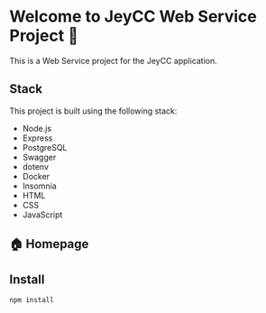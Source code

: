 # Welcome to JeyCC Web Service Project 👋

This is a Web Service project for the JeyCC application.

## Stack

This project is built using the following stack:

- Node.js
- Express
- PostgreSQL
- Swagger
- dotenv
- Docker
- Insomnia
- HTML
- CSS
- JavaScript

## 🏠 Homepage

<!-- Add links here, such as:
    - Application link
    - API Documentation link
-->

## Install

```sh
npm install
